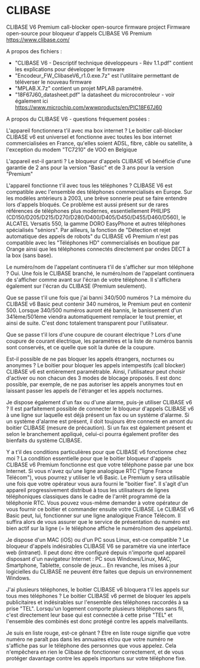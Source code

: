 # CLIBASE
CLIBASE V6 Premium call-blocker open-source firmware project
Firmware open-source pour bloqueur d'appels CLIBASE V6 Premium
https://www.clibase.com/

A propos des fichiers :
- "CLIBASE V6 - Descriptif technique développeurs - Rév 1.1.pdf" contient les explications pour développer le firmware
- "Encodeur_FW_ClibaseV6_r1.0.exe.7z" est l'utilitaire permettant de téléverser le nouveau firmware
- "MPLAB.X.7z" contient un projet MPLAB paramétré.
- "18F67J60_datasheet.pdf" la datasheet du microcontroleur - voir également ici https://www.microchip.com/wwwproducts/en/PIC18F67J60

A propos du CLIBASE V6 - questions fréquement posées :

L'appareil fonctionnera t'il avec ma box internet ?
Le boitier call-blocker CLIBASE v6 est universel et fonctionne avec toutes les box internet commercialisées en France, qu'elles soient ADSL, fibre, câble ou satellite, à l'exception du modem "TC7210" de VOO en Belgique

L'appareil est-il garanti ?
Le bloqueur d'appels CLIBASE v6 bénéficie d'une garantie de 2 ans pour la version "Basic" et de 3 ans pour la version "Premium"

L'appareil fonctionne t'il avec tous les téléphones ?
CLIBASE V6 est compatible avec l'ensemble des téléphones commercialisés en Europe.
Sur les modèles antérieurs à 2003, une brève sonnerie peut se faire entendre lors d'appels bloqués. Ce problème est aussi présent sur de rares références de téléphones plus modernes, essentiellement PHILIPS (CD150/D205/D215/D270/D280/D400/D405/D450/D455/D460/D560), le ALCATEL Versatis 550, la gamme DORO EasyPhone et autres téléphones spécialisés "séniors".
Par ailleurs, la fonction de "Détection et rejet automatique des appels de robots" du CLIBASE v6 Premium n'est pas compatible avec les "Téléphones HD" commercialisés en boutique par Orange ainsi que les téléphones connectés directement par ondes DECT à la box (sans base).

Le numéro/nom de l'appelant continuera t'il de s'afficher sur mon téléphone ?
Oui. Une fois le CLIBASE branché, le numéro/nom de l'appelant continuera de s'afficher comme avant sur l'écran de votre téléphone. Il s'affichera également sur l'écran du CLIBASE (Premium seulement).

Que se passe t'il une fois que j'ai banni 340/500 numéros ?
La mémoire du CLIBASE v6 Basic peut contenir 340 numéros, le Premium peut en contenir 500. Lorsque 340/500 numéros auront été bannis, le banissement d'un 341ème/501ème viendra automatiquement remplacer le tout premier, et ainsi de suite. C'est donc totalement transparent pour l'utilisateur.

Que se passe t'il lors d'une coupure de courant électrique ?
Lors d'une coupure de courant électrique, les paramètres et la liste de numéros bannis sont conservés, et ce quelle que soit la durée de la coupure.

Est-il possible de ne pas bloquer les appels étrangers, nocturnes ou anonymes ?
Le boitier pour bloquer les appels intempestifs (call blocker) CLIBASE v6 est entièrement paramétrable. Ainsi, l'utilisateur peut choisir d'activer ou non chacun des 3 modes de blocage proposés. Il est donc possible, par exemple, de ne pas autoriser les appels anonymes tout en laissant passer les appels de l'étranger et les appels nocturnes.

Je dispose également d'un fax ou d'une alarme, puis-je utiliser CLIBASE v6 ?
Il est parfaitement possible de connecter le bloqueur d'appels CLIBASE v6 à une ligne sur laquelle est déjà présent un fax ou un système d'alarme. Si un système d'alarme est présent, il doit toujours être connecté en amont du boitier CLIBASE (mesure de précaution). Si un fax est également présent et selon le branchement appliqué, celui-ci pourra également profiter des bienfaits du système CLIBASE.

Y a t'il des conditions particulières pour que CLIBASE v6 fonctionne chez moi ?
La condition essentielle pour que le boitier bloqueur d'appels CLIBASE v6 Premium fonctionne est que votre téléphone passe par une box Internet. Si vous n'avez qu'une ligne analogique RTC ("ligne France Télécom"), vous pourrez y utiliser le v6 Basic. Le Premium y sera utilisable une fois que votre opérateur vous aura fourni le "boitier fixe". Il s'agit d'un appareil progressivement distribué à tous les utilisateurs de lignes téléphoniques classiques dans le cadre de l'arrêt programmé de la téléphonie RTC. Vous pouvez vous-même demander à votre opérateur de vous fournir ce boitier et commander ensuite votre CLIBASE.
Le CLIBASE v6 Basic peut, lui, fonctionner sur une ligne analogique France Télécom. Il suffira alors de vous assurer que le service de présentation du numéro est bien actif sur la ligne
(= le téléphone affiche le numéro/nom des appelants).

Je dispose d'un MAC (iOS) ou d'un PC sous Linux, est-ce compatible ?
Le bloqueur d'appels indésirables CLIBASE V6 se paramètre via une interface web (intranet).
Il peut donc être configuré depuis n'importe quel appareil disposant d'un navigateur Internet : PC sous Windows/Linux, MAC, Smartphone, Tablette, console de jeux... En revanche, les mises à jour logicielles du CLIBASE ne peuvent être faites que depuis un environnement Windows.

J'ai plusieurs téléphones, le boitier CLIBASE v6 bloquera t'il les appels sur tous mes téléphones ?
Le boitier CLIBASE v6 permet de bloquer les appels publicitaires et indésirables sur l'ensemble des téléphones raccordés à sa prise "TEL". Lorsqu'un logement comporte plusieurs téléphones sans fil, c'est directement leur base qui est connectée à cette prise "TEL" et l'ensemble des combinés est donc protégé contre les appels malveillants.

Je suis en liste rouge, est-ce gênant ?
Etre en liste rouge signifie que votre numéro ne paraît pas dans les annuaires et/ou que votre numéro ne s'affiche pas sur le téléphone des personnes que vous appelez. Cela n'empêchera en rien le Clibase de fonctionner correctement, et de vous protéger davantage contre les appels importuns sur votre téléphone fixe.
